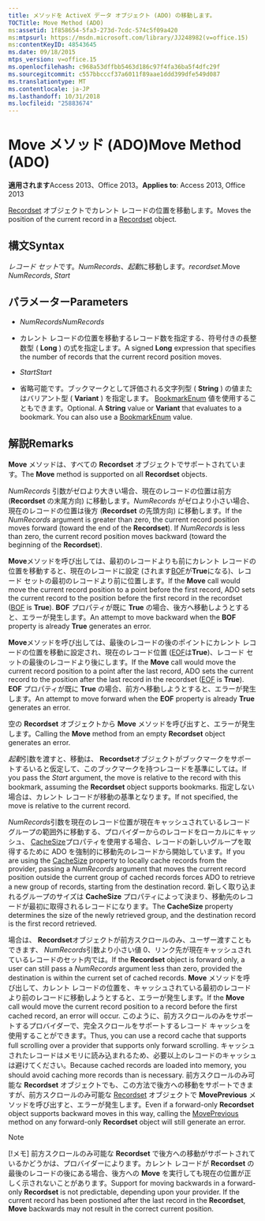 ```yaml
---
title: メソッドを ActiveX データ オブジェクト (ADO) の移動します。
TOCTitle: Move Method (ADO)
ms:assetid: 1f858654-5fa3-273d-7cdc-574c5f09a420
ms:mtpsurl: https://msdn.microsoft.com/library/JJ248982(v=office.15)
ms:contentKeyID: 48543645
ms.date: 09/18/2015
mtps_version: v=office.15
ms.openlocfilehash: c968a53dffbb5463d186c97f4fa36ba5f4dfc29f
ms.sourcegitcommit: c557bbcccf37a6011f89aae1ddd399dfe549d087
ms.translationtype: MT
ms.contentlocale: ja-JP
ms.lasthandoff: 10/31/2018
ms.locfileid: "25883674"
---
```

# <a name="move-method-ado"></a><span data-ttu-id="6554f-102">Move メソッド (ADO)</span><span class="sxs-lookup"><span data-stu-id="6554f-102">Move Method (ADO)</span></span>


<span data-ttu-id="6554f-103">**適用されます**Access 2013、Office 2013。</span><span class="sxs-lookup"><span data-stu-id="6554f-103">**Applies to**: Access 2013, Office 2013</span></span>



<span data-ttu-id="6554f-104">[Recordset](recordset-object-ado.md) オブジェクトでカレント レコードの位置を移動します。</span><span class="sxs-lookup"><span data-stu-id="6554f-104">Moves the position of the current record in a [Recordset](recordset-object-ado.md) object.</span></span>

## <a name="syntax"></a><span data-ttu-id="6554f-105">構文</span><span class="sxs-lookup"><span data-stu-id="6554f-105">Syntax</span></span>

<span data-ttu-id="6554f-106">*レコード セット*です。*NumRecords*、*起動*に移動します。</span><span class="sxs-lookup"><span data-stu-id="6554f-106">*recordset*.Move *NumRecords*, *Start*</span></span>

## <a name="parameters"></a><span data-ttu-id="6554f-107">パラメーター</span><span class="sxs-lookup"><span data-stu-id="6554f-107">Parameters</span></span>

  - <span data-ttu-id="6554f-108">*NumRecords*</span><span class="sxs-lookup"><span data-stu-id="6554f-108">*NumRecords*</span></span>

  - <span data-ttu-id="6554f-109">カレント レコードの位置を移動するレコード数を指定する、符号付きの長整数型 ( **Long** ) の式を指定します。</span><span class="sxs-lookup"><span data-stu-id="6554f-109">A signed **Long** expression that specifies the number of records that the current record position moves.</span></span>

  - <span data-ttu-id="6554f-110">*Start*</span><span class="sxs-lookup"><span data-stu-id="6554f-110">*Start*</span></span>

  - <span data-ttu-id="6554f-p101">省略可能です。ブックマークとして評価される文字列型 ( **String** ) の値またはバリアント型 ( **Variant** ) を指定します。 [BookmarkEnum](bookmarkenum.md) 値を使用することもできます。</span><span class="sxs-lookup"><span data-stu-id="6554f-p101">Optional. A **String** value or **Variant** that evaluates to a bookmark. You can also use a [BookmarkEnum](bookmarkenum.md) value.</span></span>

## <a name="remarks"></a><span data-ttu-id="6554f-114">解説</span><span class="sxs-lookup"><span data-stu-id="6554f-114">Remarks</span></span>

<span data-ttu-id="6554f-115">**Move** メソッドは、すべての **Recordset** オブジェクトでサポートされています。</span><span class="sxs-lookup"><span data-stu-id="6554f-115">The **Move** method is supported on all **Recordset** objects.</span></span>

<span data-ttu-id="6554f-p102">*NumRecords* 引数がゼロより大きい場合、現在のレコードの位置は前方 (**Recordset** の末尾方向) に移動します。*NumRecords* がゼロより小さい場合、現在のレコードの位置は後方 (**Recordset** の先頭方向) に移動します。</span><span class="sxs-lookup"><span data-stu-id="6554f-p102">If the *NumRecords* argument is greater than zero, the current record position moves forward (toward the end of the **Recordset**). If *NumRecords* is less than zero, the current record position moves backward (toward the beginning of the **Recordset**).</span></span>

<span data-ttu-id="6554f-118">**Move**メソッドを呼び出しては、最初のレコードよりも前にカレント レコードの位置を移動すると、現在のレコードに設定 (されます[BOF](bof-eof-properties-ado.md)が**True**になる)、レコード セットの最初のレコードより前に位置します。</span><span class="sxs-lookup"><span data-stu-id="6554f-118">If the **Move** call would move the current record position to a point before the first record, ADO sets the current record to the position before the first record in the recordset ([BOF](bof-eof-properties-ado.md) is **True**).</span></span> <span data-ttu-id="6554f-119">**BOF** プロパティが既に **True** の場合、後方へ移動しようとすると、エラーが発生します。</span><span class="sxs-lookup"><span data-stu-id="6554f-119">An attempt to move backward when the **BOF** property is already **True** generates an error.</span></span>

<span data-ttu-id="6554f-120">**Move**メソッドを呼び出しては、最後のレコードの後のポイントにカレント レコードの位置を移動に設定され、現在のレコード位置 ([EOF](bof-eof-properties-ado.md)は**True**)、レコード セットの最後のレコードより後にします。</span><span class="sxs-lookup"><span data-stu-id="6554f-120">If the **Move** call would move the current record position to a point after the last record, ADO sets the current record to the position after the last record in the recordset ([EOF](bof-eof-properties-ado.md) is **True**).</span></span> <span data-ttu-id="6554f-121">**EOF** プロパティが既に **True** の場合、前方へ移動しようとすると、エラーが発生します。</span><span class="sxs-lookup"><span data-stu-id="6554f-121">An attempt to move forward when the **EOF** property is already **True** generates an error.</span></span>

<span data-ttu-id="6554f-122">空の **Recordset** オブジェクトから **Move** メソッドを呼び出すと、エラーが発生します。</span><span class="sxs-lookup"><span data-stu-id="6554f-122">Calling the **Move** method from an empty **Recordset** object generates an error.</span></span>

<span data-ttu-id="6554f-123">*起動*引数を渡すと、移動は、 **Recordset**オブジェクトがブックマークをサポートするいると仮定して、このブックマークを持つレコードを基準にしては。</span><span class="sxs-lookup"><span data-stu-id="6554f-123">If you pass the *Start* argument, the move is relative to the record with this bookmark, assuming the **Recordset** object supports bookmarks.</span></span> <span data-ttu-id="6554f-124">指定しない場合は、カレント レコードが移動の基準となります。</span><span class="sxs-lookup"><span data-stu-id="6554f-124">If not specified, the move is relative to the current record.</span></span>

<span data-ttu-id="6554f-125">*NumRecords*引数を現在のレコード位置が現在キャッシュされているレコード グループの範囲外に移動する、プロバイダーからのレコードをローカルにキャッシュ、 [CacheSize](cachesize-property-ado.md)プロパティを使用する場合、レコードの新しいグループを取得するために ADO を強制的に移動先のレコードから開始しています。</span><span class="sxs-lookup"><span data-stu-id="6554f-125">If you are using the [CacheSize](cachesize-property-ado.md) property to locally cache records from the provider, passing a *NumRecords* argument that moves the current record position outside the current group of cached records forces ADO to retrieve a new group of records, starting from the destination record.</span></span> <span data-ttu-id="6554f-126">新しく取り込まれるグループのサイズは **CacheSize** プロパティによって決まり、移動先のレコードが最初に取得されるレコードになります。</span><span class="sxs-lookup"><span data-stu-id="6554f-126">The **CacheSize** property determines the size of the newly retrieved group, and the destination record is the first record retrieved.</span></span>

<span data-ttu-id="6554f-127">場合は、 **Recordset**オブジェクトが前方スクロールのみ、ユーザー渡すこともできます、 *NumRecords*引数より小さい値 0、リンク先が現在キャッシュされているレコードのセット内では。</span><span class="sxs-lookup"><span data-stu-id="6554f-127">If the **Recordset** object is forward only, a user can still pass a *NumRecords* argument less than zero, provided the destination is within the current set of cached records.</span></span> <span data-ttu-id="6554f-128">**Move** メソッドを呼び出して、カレント レコードの位置を、キャッシュされている最初のレコードより前のレコードに移動しようとすると、エラーが発生します。</span><span class="sxs-lookup"><span data-stu-id="6554f-128">If the **Move** call would move the current record position to a record before the first cached record, an error will occur.</span></span> <span data-ttu-id="6554f-129">このように、前方スクロールのみをサポートするプロバイダーで、完全スクロールをサポートするレコード キャッシュを使用することができます。</span><span class="sxs-lookup"><span data-stu-id="6554f-129">Thus, you can use a record cache that supports full scrolling over a provider that supports only forward scrolling.</span></span> <span data-ttu-id="6554f-130">キャッシュされたレコードはメモリに読み込まれるため、必要以上のレコードのキャッシュは避けてください。</span><span class="sxs-lookup"><span data-stu-id="6554f-130">Because cached records are loaded into memory, you should avoid caching more records than is necessary.</span></span> <span data-ttu-id="6554f-131">前方スクロールのみ可能な **Recordset** オブジェクトでも、この方法で後方への移動をサポートできますが、前方スクロールのみ可能な [Recordset](movefirst-movelast-movenext-and-moveprevious-methods-ado.md) オブジェクトで **MovePrevious** メソッドを呼び出すと、エラーが発生します。</span><span class="sxs-lookup"><span data-stu-id="6554f-131">Even if a forward-only **Recordset** object supports backward moves in this way, calling the [MovePrevious](movefirst-movelast-movenext-and-moveprevious-methods-ado.md) method on any forward-only **Recordset** object will still generate an error.</span></span>


> [!NOTE]
> <span data-ttu-id="6554f-p108">[!メモ] 前方スクロールのみ可能な **Recordset** で後方への移動がサポートされているかどうかは、プロバイダーによります。カレント レコードが **Recordset** の最後のレコードの後にある場合、後方への **Move** を実行しても現在の位置が正しく示されないことがあります。</span><span class="sxs-lookup"><span data-stu-id="6554f-p108">Support for moving backwards in a forward-only **Recordset** is not predictable, depending upon your provider. If the current record has been postioned after the last record in the **Recordset**, **Move** backwards may not result in the correct current position.</span></span>


